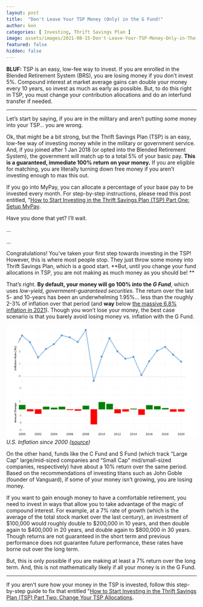 ```yaml
---
layout: post
title:  "Don't Leave Your TSP Money (Only) in the G Fund!"
author: ken
categories: [ Investing, Thrift Savings Plan ]
image: assets/images/2021-08-15-Don't-Leave-Your-TSP-Money-Only-in-The-G-Fund.png
featured: false
hidden: false
---
```


**BLUF:** TSP is an easy, low-fee way to invest.  If you are enrolled in the Blended Retirement System (BRS), you are losing money if you don’t invest 5%.  Compound interest at market average gains can double your money every 10 years, so invest as much as early as possible.  But, to do this right in TSP, you must change your contribution allocations and do an interfund transfer if needed. 

------

Let’s start by saying, if you are in the military and aren’t putting some money into your TSP… you are wrong.

Ok, that might be a bit strong, but the Thrift Savings Plan (TSP) is an easy, low-fee way of investing money while in the military or government service.  And, if you joined after 1 Jan 2018 (or opted into the Blended Retirement System), the government will match up to a total 5% of your basic pay.  **This is a guaranteed, immediate 100% return on your money.**  If you are eligible for matching, you are literally turning down free money if you aren’t investing enough to max this out.  

If you go into MyPay, you can allocate a percentage of your base pay to be invested every month.  For step-by-step instructions, please read this post entitled, "[How to Start Investing in the Thrift Savings Plan (TSP) Part One: Setup MyPay](https://www.militaryinvestor.org/How-to-Start-Investing-in-The-Thrift-Savings-Plan-TSP-Part-1-MyPay/).

Have you done that yet?  I’ll wait.

… 

…

Congratulations!  You've taken your first step towards investing in the TSP!  However, this is where most people stop. They just throw some money into Thrift Savings Plan, which is a good start.  **But, until you change your fund allocations in TSP, you are not making as much money as you should be! ** 

That’s right.  **By default, your money will go 100% into the _G Fund_**, which uses _low-yield, government-guaranteed securities_.  The return over the last 5- and 10-years has been an underwhelming 1.95%… less than the roughly 2-3% of inflation over that period (and **way** below [the massive 6.8% inflation in 2021](https://www.theguardian.com/business/2021/dec/10/us-inflation-rate-rise-2021-highest-increase-since-1982#:~:text=The%20US%20inflation%20rate%20rose,after%20rising%200.9%25%20in%20October.)).  Though you won’t lose your money, the best case scenario is that you barely avoid losing money vs. inflation with the G Fund.

![U.S. Inflation Rate since 2000](../assets/images/2021-08-15-GFund-US-Inflation-Rates.png)
_U.S. Inflation since 2000 ([source](https://www.macrotrends.net/countries/USA/united-states/inflation-rate-cpi))_

On the other hand, funds like the C Fund and S Fund (which track “Large Cap” large/mid-sized companies and “Small Cap” mid/small-sized companies, respectively) have about a 10% return over the same period.  Based on the recommendations of investing titans such as John Goble (founder of Vanguard), if some of your money isn’t growing, you are losing money.  

If you want to gain enough money to have a comfortable retirement, you need to invest in ways that allow you to take advantage of the magic of compound interest.  For example, at a 7% rate of growth (which is the average of the total stock market over the last century), an investment of $100,000 would roughly double to $200,000 in 10 years, and then double again to $400,000 in 20 years, and double again to $800,000 in 30 years.  Though returns are not guaranteed in the short term and previous performance does not guarantee future performance, these rates have borne out over the long term.

But, this is only possible if you are making at least a 7% return over the long term.  And, this is not mathematically likely if all your money is in the G Fund.  

----

If you aren't sure how your money in the TSP is invested, follow this step-by-step guide to fix that entitled "[How to Start Investing in the Thrift Savings Plan (TSP) Part Two: Change Your TSP Allocations](2021-12-12-How-to-Start-Investing-in-The-Thrift-Savings-Plan-TSP-Part-2-TSP-Allocations.md).

